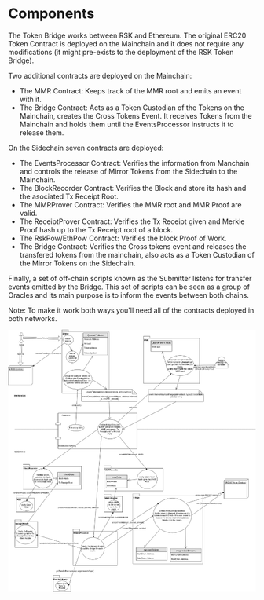 
# Components

The Token Bridge works between RSK and Ethereum. The original ERC20 Token Contract is deployed on the Mainchain and it does not require any modifications (it might pre-exists to the deployment of the RSK Token Bridge).

Two additional contracts are deployed on the Mainchain:
* The MMR Contract: Keeps track of the MMR root and emits an event with it.
* The Bridge Contract: Acts as a Token Custodian of the Tokens on the Mainchain, creates the Cross Tokens Event. It receives Tokens from the Mainchain and holds them until the EventsProcessor instructs it to release them.

On the Sidechain seven contracts are deployed:
* The EventsProcessor Contract: Verifies the information from Manchain and controls the release of Mirror Tokens from the Sidechain to the Mainchain.
* The BlockRecorder Contract: Verifies the Block and store its hash and the asociated Tx Receipt Root.
* The MMRProver Contract: Verifies the MMR root and MMR Proof are valid.
* The ReceiptProver Contract: Verifies the Tx Receipt given and Merkle Proof hash up to the Tx Receipt root of a block.
* The RskPow/EthPow Contract: Verifies the block Proof of Work.
* The Bridge Contract: Verifies the Cross tokens event and releases the transfered tokens from the mainchain, also acts as a Token Custodian of the Mirror Tokens on the Sidechain.

Finally, a set of off-chain scripts known as the Submitter listens for transfer events emitted by the Bridge. This set of scripts can be seen as a group of Oracles and its main purpose is to inform the events between both chains.

Note: To make it work both ways you'll need all of the contracts deployed in both networks.

![Components Diagram](./images/components_diagram.jpg?raw=true "Components Diagram")